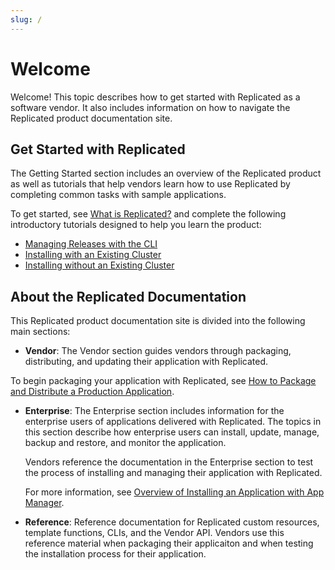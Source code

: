 ```yaml
---
slug: /
---
```

# Welcome

Welcome! This topic describes how to get started with Replicated as a software vendor. It also includes information on how to navigate the Replicated product documentation site.

## Get Started with Replicated

The Getting Started section includes an overview of the Replicated product as well as tutorials that help vendors learn how to use Replicated by completing common tasks with sample applications.

To get started, see [What is Replicated?](intro-replicated) and complete the following introductory tutorials designed to help you learn the product:
* [Managing Releases with the CLI](tutorial-installing-with-cli)
* [Installing with an Existing Cluster](tutorial-installing-with-existing-cluster)
* [Installing without an Existing Cluster](tutorial-installing-without-existing-cluster)

## About the Replicated Documentation

This Replicated product documentation site is divided into the following main sections:

 * **Vendor**: The Vendor section guides vendors through packaging,
 distributing, and updating their application with Replicated.

 To begin packaging your application with Replicated, see [How to Package and Distribute a Production Application](vendor/distributing-workflow).

 * **Enterprise**: The Enterprise section includes information for the enterprise users
 of applications delivered with Replicated. The topics in this section describe
 how enterprise users can install, update, manage, backup and restore, and monitor the application.

   Vendors reference the documentation in the Enterprise section to test the process of installing and managing their application with Replicated.

   For more information, see [Overview of Installing an Application with App Manager](enterprise/installing-overview).

* **Reference**: Reference documentation for Replicated custom resources, template functions, CLIs, and the Vendor API. Vendors use this reference material when packaging their applicaiton and when testing the installation process for their application.
